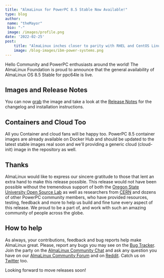 ```yaml
---
title: "AlmaLinux for PowerPC 8.5 Stable Now Available!"
type: blog
author: 
 name: "theMayor"
 bio: "-"
 image: /images/profile.png
date: '2022-02-25'
post:
    title: "AlmaLinux inches closer to parity with RHEL and CentOS Linux with support for the ppc64le architecture."
    image: /blog-images/ibm-power-systems.png
---
```


Hello Сommunity and PowerPC enthusiasts around the world! The AlmaLinux Foundation is proud to announce that the general availability of AlmaLinux OS 8.5 Stable for ppc64le is live.

## Images and Release Notes

You can now [grab](https://repo.almalinux.org/almalinux/8.5/isos/ppc64le/) the image and take a look at the [Release Notes](https://wiki.almalinux.org/release-notes/8.5-ppc.html) for the changelog and installation instructions.

## Containers and Cloud Too

All you Container and cloud fans will be happy too. PowerPC 8.5 container images are already available on Docker Hub and should be updated to the latest stable images real soon and we'll providing a generic cloud (cloud-init) image in the repository as well.

## Thanks

AlmaLinux would like to express our sincere gratitude to those that lent an extra hand to make this release possible. This release would not have been possible without the tremendous support of both the [Oregon State University Open Source Lab](https://osuosl.org/) as well as researchers from [CERN](https://home.cern/) and dozens of other PowerPC community members, who have provided resources, testing, feedback and more to help us build and fine tune every aspect of this release. We proud to be a part of, and work with such an amazing community of people across the globe.

## How to help

As always, your contributions, feedback and bug reports help make AlmaLinux great. Please, report any bugs you may see on the [Bug Tracker](https://bugs.almalinux.org/). Join the party on the [AlmaLinux Community Chat](https://chat.almalinux.org/) and ask any question you have on our [AlmaLinux Community Forum](https://forums.almalinux.org/) and on [Reddit](https://reddit.com/r/almalinux). Catch us on [Twitter](https://twitter.com/almalinux) too.

Looking forward to move releases soon!
